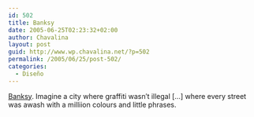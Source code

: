 ```yaml
---
id: 502
title: Banksy
date: 2005-06-25T02:23:32+02:00
author: Chavalina
layout: post
guid: http://www.wp.chavalina.net/?p=502
permalink: /2005/06/25/post-502/
categories:
  - Diseño
---
```

<a href="http://www.banksy.co.uk" target="_blank">Banksy</a>. Imagine a city where graffiti wasn′t illegal […] where every street was awash with a milliion colours and little phrases.